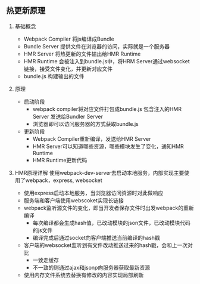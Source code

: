 热更新原理
------

1. 基础概念
    * Webpack Compiler 将js编译成Bundle
    * Bundle Server 提供文件在浏览器的访问，实际就是一个服务器
    * HMR Server 将热更新的文件输出给HMR Runtime
    * HMR Runtime 会被注入到bundle.js中，将HRM Server通过websocket链接，接受文件变化，并更新对应文件
    * bundle.js 构建输出的文件

2. 原理
    * 启动阶段
        + webpack compiler将对应文件打包成bundle.js 包含注入的HMR Server 发送给Bundler Server
        + 浏览器即可以访问服务器的方式获取bundle.js
    * 更新阶段
        + Webpack Compiler重新编译，发送给HMR Server
        + HMR  Server可以知道哪些资源，哪些模块发生了变化，通知HMR Runtime
        + HMR Runtime更新代码

3. HMR原理详解
    使用webpack-dev-server去启动本地服务，内部实现主要使用了webpack，express, websocket

    * 使用express启动本地服务，当浏览器访问资源时对此做响应
    * 服务端和客户端使用webscoket实现长链接
    * webpack监听源文件的变化，即当开发者保存文件时出发webpack的重新编译
        + 每次编译都会生成hash值，已改动模块的json文件，已改动模块代码的js文件
        + 编译完成后通过socket向客户端推送当前编译的hash戳
    * 客户端的websocket监听到有文件改动推送过来的hash戳，会和上一次对比
        + 一致走缓存
        + 不一致的则通过ajax和jsonp向服务器获取最新资源
    * 使用内存文件系统去替换有修改的内容实现局部刷新
